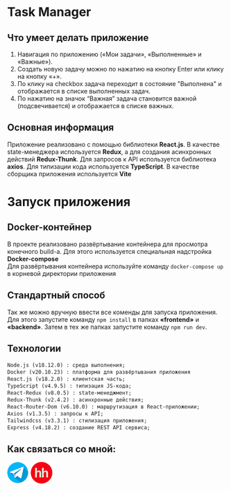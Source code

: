 # Task Manager

## Что умеет делать приложение

1) Навигация по приложению («Мои задачи», «Выполненные» и «Важные»).
2) Создать новую задачу можно по нажатию на кнопку Enter или клику на кнопку «+».
3) По клику на checkbox задача переходит в состояние "Выполнена" и отображается в списке выполненных задач.
4) По нажатию на значок “Важная” задача становится важной (подсвечивается) и отображается в списке важных.

## Основная информация

Приложение реализовано с помощью библиотеки **React.js**. В качестве state-менеджера используется **Redux**, а для создания асинхронных действий **Redux-Thunk**. Для запросов к API используется библиотека **axios**. Для типизации кода используется **TypeScript**. В качестве сборщика приложения используется **Vite**

# Запуск приложения 

## Docker-контейнер

В проекте реализовано развёртывание контейнера для просмотра конечного build-а. Для этого используется специальная надстройка **Docker-compose**<br>
Для развёртывания контейнера используйте команду ```docker-compose up``` в корневой директории приложения

## Стандартный способ

Так же можно вручную ввести все коменды для запуска приложения.<br>
Для этого запустите команду ```npm install``` в папках **«frontend»** и **«backend»**. Затем в тех же папках запустите команду ```npm run dev```.

## Технологии

```plaintext
Node.js (v18.12.0) : среда выполнения;
Docker (v20.10.23) : платформа для развёртывания приложения
React.js (v18.2.0) : клиентская часть;
TypeScript (v4.9.5) : типизация JS-кода;
React-Redux (v8.0.5) : state-менеджмент;
Redux-Thunk (v2.4.2) : асинхронные действия;
React-Router-Dom (v6.10.0) : маршрутизация в React-приложении;
Axios (v1.3.5) : запросы к API;
Tailwindcss (v3.3.1) : стилизация приложения;
Express (v4.18.2) : создание REST API сервиса;
```

## Как связаться со мной:
[![](/screenshots/telegram.png)](https://t.me/m_morgunets) [![](/screenshots/hh.png)](https://yaroslavl.hh.ru/resume/7033f0d3ff0bfca9fa0039ed1f35786c75714d)
